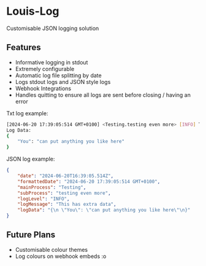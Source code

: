 # Louis-Log

Customisable JSON logging solution

## Features

-   Informative logging in stdout
-   Extremely configurable
-   Automatic log file splitting by date
-   Logs stdout logs and JSON style logs
-   Webhook Integrations
-   Handles quitting to ensure all logs are sent before closing / having an error

Txt log example:

```bash
[2024-06-20 17:39:05:514 GMT+0100] <Testing.testing even more> [INFO] This has extra data
Log Data:
{
    "You": "can put anything you like here"
}

```

JSON log example:

```json
{
    "date": "2024-06-20T16:39:05.514Z",
    "formattedDate": "2024-06-20 17:39:05:514 GMT+0100",
    "mainProcess": "Testing",
    "subProcess": "testing even more",
    "logLevel": "INFO",
    "logMessage": "This has extra data",
    "logData": "{\n \"You\": \"can put anything you like here\"\n}"
}
```

## Future Plans

-   Customisable colour themes
-   Log colours on webhook embeds :o
